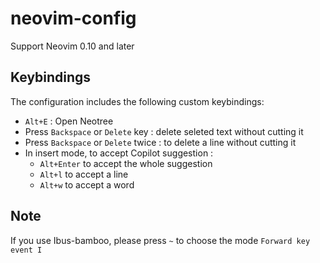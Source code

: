 # neovim-config

Support Neovim 0.10 and later

## Keybindings

The configuration includes the following custom keybindings:

- `Alt+E` : Open Neotree
- Press `Backspace` or `Delete` key : delete seleted text without cutting it
- Press `Backspace` or `Delete` twice : to delete a line without cutting it
- In insert mode, to accept Copilot suggestion :
    - `Alt+Enter` to accept the whole suggestion
    - `Alt+l` to accept a line
    - `Alt+w` to accept a word

## Note

If you use Ibus-bamboo, please press `~` to choose the mode `Forward key event I`
